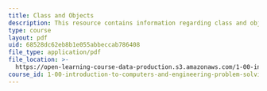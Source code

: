 ```yaml
---
title: Class and Objects
description: This resource contains information regarding class and objects.
type: course
layout: pdf
uid: 68528dc62eb8b1e055abbeccab786408
file_type: application/pdf
file_location: >-
  https://open-learning-course-data-production.s3.amazonaws.com/1-00-introduction-to-computers-and-engineering-problem-solving-spring-2012/68528dc62eb8b1e055abbeccab786408_MIT1_00S12_REC_3.pdf
course_id: 1-00-introduction-to-computers-and-engineering-problem-solving-spring-2012
---
```

